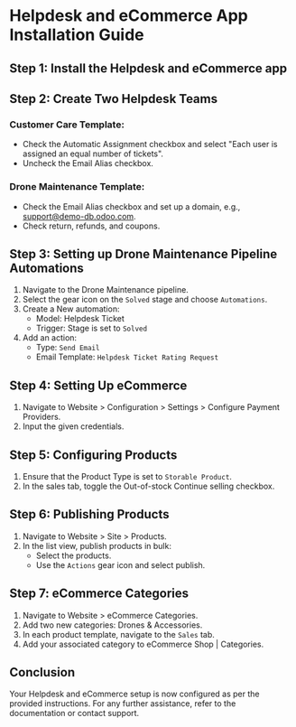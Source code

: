 # Helpdesk and eCommerce App Installation Guide

## Step 1: Install the Helpdesk and eCommerce app

## Step 2: Create Two Helpdesk Teams

### Customer Care Template:
- Check the Automatic Assignment checkbox and select "Each user is assigned an equal number of tickets".
- Uncheck the Email Alias checkbox.

### Drone Maintenance Template:
- Check the Email Alias checkbox and set up a domain, e.g., support@demo-db.odoo.com.
- Check return, refunds, and coupons.

## Step 3: Setting up Drone Maintenance Pipeline Automations

1. Navigate to the Drone Maintenance pipeline.
2. Select the gear icon on the `Solved` stage and choose `Automations`.
3. Create a New automation:
   - Model: Helpdesk Ticket
   - Trigger: Stage is set to `Solved`
4. Add an action:
   - Type: `Send Email`
   - Email Template: `Helpdesk Ticket Rating Request`

## Step 4: Setting Up eCommerce

1. Navigate to Website > Configuration > Settings > Configure Payment Providers.
2. Input the given credentials.

## Step 5: Configuring Products

1. Ensure that the Product Type is set to `Storable Product`.
2. In the sales tab, toggle the Out-of-stock Continue selling checkbox.

## Step 6: Publishing Products

1. Navigate to Website > Site > Products.
2. In the list view, publish products in bulk:
   - Select the products.
   - Use the `Actions` gear icon and select publish.
  
## Step 7: eCommerce Categories

1. Navigate to Website > eCommerce Categories.
2. Add two new categories: Drones & Accessories.
3. In each product template, navigate to the `Sales` tab.
4. Add your associated category to eCommerce Shop | Categories.

## Conclusion
Your Helpdesk and eCommerce setup is now configured as per the provided instructions. For any further assistance, refer to the documentation or contact support.
